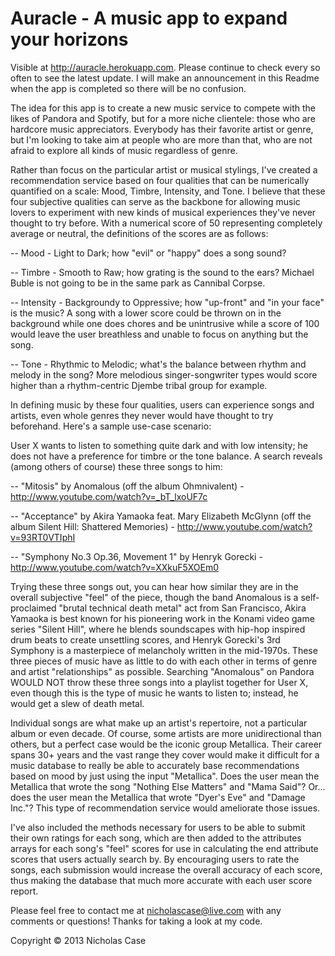 Auracle - A music app to expand your horizons
==============================================

Visible at http://auracle.herokuapp.com. Please continue to check every so often to see the latest update. I will make an announcement in this Readme when the app is completed so there will be no confusion.

The idea for this app is to create a new music service to compete with the likes of Pandora and Spotify, but for a more niche clientele: those who are hardcore music appreciators. Everybody has their favorite artist or genre, but I'm looking to take aim at people who are more than that, who are not afraid to explore all kinds of music regardless of genre.

Rather than focus on the particular artist or musical stylings, I've created a recommendation service based on four qualities that can be numerically quantified on a scale: Mood, Timbre, Intensity, and Tone. I believe that these four subjective qualities can serve as the backbone for allowing music lovers to experiment with new kinds of musical experiences they've never thought to try before. With a numerical score of 50 representing completely average or neutral, the definitions of the scores are as follows:

-- Mood - Light to Dark; how "evil" or "happy" does a song sound?

-- Timbre - Smooth to Raw; how grating is the sound to the ears? Michael Buble is not going to be in the same park as Cannibal Corpse.

-- Intensity - Backgroundy to Oppressive; how "up-front" and "in your face" is the music? A song with a lower score could be thrown on in the background while one does chores and be unintrusive while a score of 100 would leave the user breathless and unable to focus on anything but the song.

-- Tone - Rhythmic to Melodic; what's the balance between rhythm and melody in the song? More melodious singer-songwriter types would score higher than a rhythm-centric Djembe tribal group for example.

In defining music by these four qualities, users can experience songs and artists, even whole genres they never would have thought to try beforehand. Here's a sample use-case scenario:

User X wants to listen to something quite dark and with low intensity; he does not have a preference for timbre or the tone balance. A search reveals (among others of course) these three songs to him:

-- "Mitosis" by Anomalous (off the album Ohmnivalent) - http://www.youtube.com/watch?v=_bT_lxoUF7c

-- "Acceptance" by Akira Yamaoka feat. Mary Elizabeth McGlynn (off the album Silent Hill: Shattered Memories) - http://www.youtube.com/watch?v=93RT0VTIphI

-- "Symphony No.3 Op.36, Movement 1" by Henryk Gorecki - http://www.youtube.com/watch?v=XXkuF5XOEm0

Trying these three songs out, you can hear how similar they are in the overall subjective "feel" of the piece, though the band Anomalous is a self- proclaimed "brutal technical death metal" act from San Francisco, Akira Yamaoka is best known for his pioneering work in the Konami video game series "Silent Hill", where he blends soundscapes with hip-hop inspired drum beats to create unsettling scores, and Henryk Gorecki's 3rd Symphony is a masterpiece of melancholy written in the mid-1970s. These three pieces of music have as little to do with each other in terms of genre and artist "relationships" as possible. Searching "Anomalous" on Pandora WOULD NOT throw these three songs into a playlist together for User X, even though this is the type of music he wants to listen to; instead, he would get a slew of death metal.

Individual songs are what make up an artist's repertoire, not a particular album or even decade. Of course, some artists are more unidirectional than others, but a perfect case would be the iconic group Metallica. Their career spans 30+ years and the vast range they cover would make it difficult for a music database to really be able to accurately base recommendations based on mood by just using the input "Metallica". Does the user mean the Metallica that wrote the song "Nothing Else Matters" and "Mama Said"? Or... does the user mean the Metallica that wrote "Dyer's Eve" and "Damage Inc."? This type of recommendation service would ameliorate those issues.

I've also included the methods necessary for users to be able to submit their own ratings for each song, which are then added to the attributes arrays for each song's "feel" scores for use in calculating the end attribute scores that users actually search by. By encouraging users to rate the songs, each submission would increase the overall accuracy of each score, thus making the database that much more accurate with each user score report.

Please feel free to contact me at nicholascase@live.com with any comments or questions! Thanks for taking a look at my code.

Copyright © 2013 Nicholas Case
